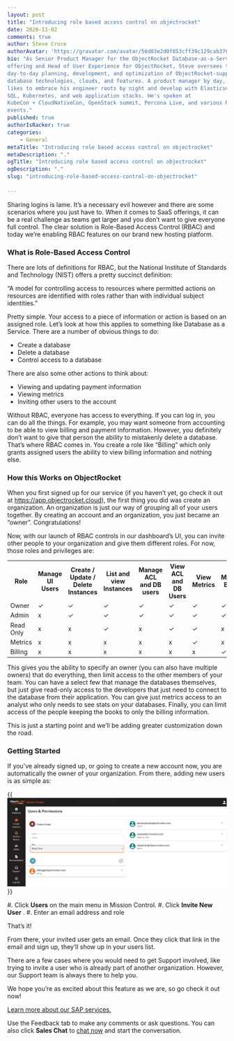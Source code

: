 ```yaml
---
layout: post
title: "Introducing role based access control on objectrocket"
date: 2020-11-02
comments: true
author: Steve Croce
authorAvatar: 'https://gravatar.com/avatar/56d03e2d0f853cff39c129cab3761d49'
bio: "As Senior Product Manager for the ObjectRocket Database-as-a-Service
offering and Head of User Experience for ObjectRocket, Steve oversees the
day-to-day planning, development, and optimization of ObjectRocket-supported
database technologies, clouds, and features. A product manager by day, he still
likes to embrace his engineer roots by night and develop with Elasticsearch,
SQL, Kubernetes, and web application stacks. He's spoken at
KubeCon + CloudNativeCon, OpenStack summit, Percona Live, and various Rackspace
events."
published: true
authorIsRacker: true
categories:
    - General
metaTitle: "Introducing role based access control on objectrocket"
metaDescription: "."
ogTitle: "Introducing role based access control on objectrocket"
ogDescription: "."
slug: "introducing-role-based-access-control-on-objectrocket"

---
```


Sharing logins is lame. It’s a necessary evil however and there are some scenarios where you just have to.
When it comes to SaaS offerings, it can be a real challenge as teams get larger and you don’t want to
give everyone full control. The clear solution is Role-Based Access Control (RBAC) and today we’re
enabling RBAC features on our brand new hosting platform.

<!--more-->

### What is Role-Based Access Control

There are lots of definitions for RBAC, but the National Institute of Standards and Technology (NIST) offers a pretty succinct definition:

“A model for controlling access to resources where permitted actions on resources are identified
with roles rather than with individual subject identities.”

Pretty simple. Your access to a piece of information or action is based on an assigned role.
Let’s look at how this applies to something like Database as a Service. There are a number of
obvious things to do:

- Create a database
- Delete a database
- Control access to a database

There are also some other actions to think about:

- Viewing and updating payment information
- Viewing metrics
- Inviting other users to the account

Without RBAC, everyone has access to everything. If you can log in, you can do all the things.
For example, you may want someone from accounting to be able to view billing and payment
information. However, you definitely don’t want to give that person the ability to mistakenly
delete a database. That’s where RBAC comes in. You create a role like “Billing”
which only grants assigned users the ability to view billing information
and nothing else.

### How this Works on ObjectRocket

When you first signed up for our service (if you haven’t yet, go check it out at https://app.objectrocket.cloud),
the first thing you did was create an organization. An organization is just our way of grouping all of your users together.
By creating an account and an organization, you just became an “owner”. Congratulations!

Now, with our launch of RBAC controls in our dashboard’s UI, you can invite other people to your organization
and give them different roles. For now, those roles and privileges are:

<table>
  <tr>
    <th>Role</th>
    <th>Manage UI Users</th>
    <th>Create / Update / Delete Instances</th>
    <th>List and view Instances</th>
    <th>Manage ACL and DB users</th>
    <th>View ACL and DB Users</th>
    <th>View Metrics</th>
    <th>Manage Billing</th>
  </tr>
  <tr>
    <td>Owner</td>
    <td>✓</td>
    <td>✓</td>
    <td>✓</td>
    <td>✓</td>
    <td>✓</td>
    <td>✓</td>
    <td>✓</td>
  </tr>
  <tr>
    <td>Admin</td>
    <td>x</td>
    <td>✓</td>
    <td>✓</td>
    <td>✓</td>
    <td>✓</td>
    <td>✓</td>
    <td>✓</td>
  </tr>
  <tr>
    <td>Read Only</td>
    <td>x</td>
    <td>x</td>
    <td>✓</td>
    <td>x</td>
    <td>✓</td>
    <td>✓</td>
    <td>x</td>
  </tr>
    <tr>
    <td>Metrics</td>
    <td>x</td>
    <td>x</td>
    <td>x</td>
    <td>x</td>
    <td>x</td>
    <td>✓</td>
    <td>x</td>
  </tr>
    <tr>
    <td>Billing</td>
    <td>x</td>
    <td>x</td>
    <td>x</td>
    <td>x</td>
    <td>x</td>
    <td>x</td>
    <td>✓</td>
  </tr>
</table>

This gives you the ability to specify an owner (you can also have multiple owners) that do everything,
then limit access to the other members of your team. You can have a select few that manage the databases
themselves, but just give read-only access to the developers that just need to connect to the database
from their application. You can give just metrics access to an analyst who only needs to see stats on
your databases. Finally, you can limit access of the people keeping the books to only the billing information.

This is just a starting point and we’ll be adding greater customization down the road.

### Getting Started

If you’ve already signed up, or going to create a new account now, you are automatically the owner of
your organization. From there, adding new users is as simple as:

{{<img src="RBAC-Users-Permissions.png" title="assigning user permissions" alt="user premissions">}}

#. Click **Users** on the main menu in Mission Control.
#. Click **Invite New User** .
#. Enter an email address and role

That’s it!

From there, your invited user gets an email. Once they click that link in the email and
sign up, they’ll show up in your users list.

There are a few cases where you would need to get Support involved, like trying to invite a user who is
already part of another organization. However, our Support team is always there to help you.

We hope you’re as excited about this feature as we are, so go check it out now!

<a class="cta purple" id="cta" href="https://www.rackspace.com/sap">Learn more about our SAP services.</a>

Use the Feedback tab to make any comments or ask questions. You can also click
**Sales Chat** to [chat now](https://www.rackspace.com/) and start the conversation.
